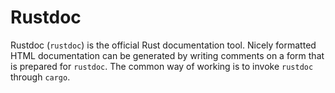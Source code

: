 # Rustdoc

Rustdoc (`rustdoc`) is the official Rust documentation tool. Nicely formatted HTML documentation can be generated by writing comments on a form that is prepared for `rustdoc`. The common way of working is to invoke `rustdoc` through `cargo`.
